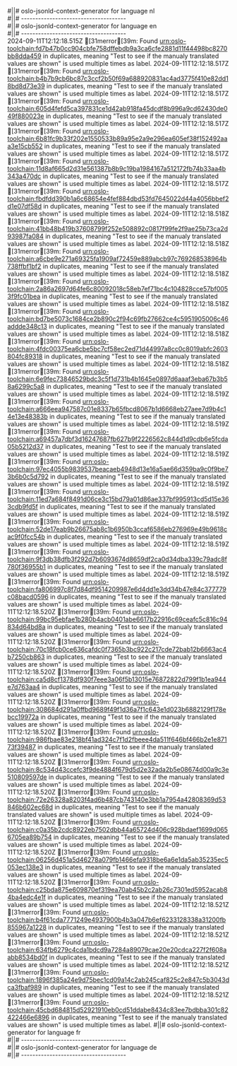 #||# oslo-jsonld-context-generator for language nl  
#||# -------------------------------------  
#||# oslo-jsonld-context-generator for language en  
#||# -------------------------------------  
2024-09-11T12:12:18.515Z [31merror[39m: Found [urn:oslo-toolchain:fd7b47b0cc904cbfe758dffebdb9a3ca6cfe2881d11f44498bc8270bb8dda459](all-kindfiche-ap.jsonld#L294) in duplicates, meaning "Test to see if the manualy translated values are shown" is used multiple times as label.
2024-09-11T12:12:18.517Z [31merror[39m: Found [urn:oslo-toolchain:b4b7b9cb6bc87c3ccf2b50f69a688920831ac4ad3775f410e82dd18bd8d73e39](all-kindfiche-ap.jsonld#L402) in duplicates, meaning "Test to see if the manualy translated values are shown" is used multiple times as label.
2024-09-11T12:12:18.517Z [31merror[39m: Found [urn:oslo-toolchain:605d4fefd5ca397831ce1d42ab918fa45dcdf8b996a9cd62430de049f880023e](all-kindfiche-ap.jsonld#L465) in duplicates, meaning "Test to see if the manualy translated values are shown" is used multiple times as label.
2024-09-11T12:12:18.517Z [31merror[39m: Found [urn:oslo-toolchain:6b81fc9b33f202e1550533b89a95e2a9e296ea605ef38f152492aaa3e15cb552](all-kindfiche-ap.jsonld#L523) in duplicates, meaning "Test to see if the manualy translated values are shown" is used multiple times as label.
2024-09-11T12:12:18.517Z [31merror[39m: Found [urn:oslo-toolchain:11d8af665d2d31e561387b8b9c19ba1984167a512172fb74b33aa4b343a470dc](all-kindfiche-ap.jsonld#L546) in duplicates, meaning "Test to see if the manualy translated values are shown" is used multiple times as label.
2024-09-11T12:12:18.517Z [31merror[39m: Found [urn:oslo-toolchain:fbdfdd390b1a6c68654e4fef884dbd53fd7645022d44a4056bbef2d1e07df58d](all-kindfiche-ap.jsonld#L615) in duplicates, meaning "Test to see if the manualy translated values are shown" is used multiple times as label.
2024-09-11T12:12:18.518Z [31merror[39m: Found [urn:oslo-toolchain:41bb48b419b37608799f252e508892c0817f99fe2f9ae25b73ca2d93987fa084](all-kindfiche-ap.jsonld#L925) in duplicates, meaning "Test to see if the manualy translated values are shown" is used multiple times as label.
2024-09-11T12:12:18.518Z [31merror[39m: Found [urn:oslo-toolchain:a6cbe9e271a69325fa1909af72459e889abcb97c769268538964b738ffbf1bf2](all-kindfiche-ap.jsonld#L168) in duplicates, meaning "Test to see if the manualy translated values are shown" is used multiple times as label.
2024-09-11T12:12:18.518Z [31merror[39m: Found [urn:oslo-toolchain:2a86a2697d64fe6c80092018c58eb7ef71bc4c104828cce57bf0053f9fc01bea](all-kindfiche-ap.jsonld#L713) in duplicates, meaning "Test to see if the manualy translated values are shown" is used multiple times as label.
2024-09-11T12:12:18.518Z [31merror[39m: Found [urn:oslo-toolchain:bd7be5073c1684ce2b890c2f94c69fb27662ce4c5951905006c46addde348c13](all-kindfiche-ap.jsonld#L219) in duplicates, meaning "Test to see if the manualy translated values are shown" is used multiple times as label.
2024-09-11T12:12:18.518Z [31merror[39m: Found [urn:oslo-toolchain:4fdc00375ea6cbe5bc7cf58ec2ed71d44997a8cc0c8019abfc2603804fc89318](all-kindfiche-ap.jsonld#L242) in duplicates, meaning "Test to see if the manualy translated values are shown" is used multiple times as label.
2024-09-11T12:12:18.518Z [31merror[39m: Found [urn:oslo-toolchain:6e9fec73846529bdc3c5f1d731b4b1645e0897d6aaaf3eba67b3b58a6299c5a8](all-kindfiche-ap.jsonld#L265) in duplicates, meaning "Test to see if the manualy translated values are shown" is used multiple times as label.
2024-09-11T12:12:18.519Z [31merror[39m: Found [urn:oslo-toolchain:a666eea947587c01e8337b65fbcd8067b1d6668eb27aee7d9b4c14e13e48383b](all-kindfiche-ap.jsonld#L327) in duplicates, meaning "Test to see if the manualy translated values are shown" is used multiple times as label.
2024-09-11T12:12:18.519Z [31merror[39m: Found [urn:oslo-toolchain:a69457a7dbf3d16247687fb627b9f2226562c844d1d9cdb6e5fcda05b5212d37](all-kindfiche-ap.jsonld#L367) in duplicates, meaning "Test to see if the manualy translated values are shown" is used multiple times as label.
2024-09-11T12:12:18.519Z [31merror[39m: Found [urn:oslo-toolchain:97ec4055b9839537beacaeb4948d13e16a5ae66d359ba9c0f9be73b6b0c5d792](all-kindfiche-ap.jsonld#L196) in duplicates, meaning "Test to see if the manualy translated values are shown" is used multiple times as label.
2024-09-11T12:12:18.519Z [31merror[39m: Found [urn:oslo-toolchain:11ed7a684f8491d06ce3c15bd79a01d86ae337bf995913cd5d15e363cdb9fd5f](all-kindfiche-ap.jsonld#L441) in duplicates, meaning "Test to see if the manualy translated values are shown" is used multiple times as label.
2024-09-11T12:12:18.519Z [31merror[39m: Found [urn:oslo-toolchain:52de17eab9b26675ab8c1b6950b3ccaf6586eb276969e49b9618cac9f0fcc54b](all-kindfiche-ap.jsonld#L145) in duplicates, meaning "Test to see if the manualy translated values are shown" is used multiple times as label.
2024-09-11T12:12:18.519Z [31merror[39m: Found [urn:oslo-toolchain:9f3db38dfb3f292d7b6093674d8659df2ca0d34dba339c79adc8f780f36955b1](all-kindfiche-ap.jsonld#L690) in duplicates, meaning "Test to see if the manualy translated values are shown" is used multiple times as label.
2024-09-11T12:12:18.519Z [31merror[39m: Found [urn:oslo-toolchain:fa806997c8f7d84df9514209987e6d4dd1e3dd34b47e84c377779c08bacd0596](all-kindfiche-ap.jsonld#L122) in duplicates, meaning "Test to see if the manualy translated values are shown" is used multiple times as label.
2024-09-11T12:12:18.520Z [31merror[39m: Found [urn:oslo-toolchain:99bc95ebfae1b280b4acb0401abe6617b22916c69ceafc5c816c94834d64bd8a](all-kindfiche-ap.jsonld#L741) in duplicates, meaning "Test to see if the manualy translated values are shown" is used multiple times as label.
2024-09-11T12:12:18.520Z [31merror[39m: Found [urn:oslo-toolchain:70c18fcb0ce636cafdc0f7365b3bc922c217cde72bab12b6663ac4b7250cb863](all-kindfiche-ap.jsonld#L764) in duplicates, meaning "Test to see if the manualy translated values are shown" is used multiple times as label.
2024-09-11T12:12:18.520Z [31merror[39m: Found [urn:oslo-toolchain:ca5d8cf1378df930f7eee3a06f5b13015e76872822d799f1b1ea944e7d763aa4](all-kindfiche-ap.jsonld#L569) in duplicates, meaning "Test to see if the manualy translated values are shown" is used multiple times as label.
2024-09-11T12:12:18.520Z [31merror[39m: Found [urn:oslo-toolchain:308684d291a0ffbd9689f49f1d36a7f1c643e1d023b6882129f178ebcc19972a](all-kindfiche-ap.jsonld#L787) in duplicates, meaning "Test to see if the manualy translated values are shown" is used multiple times as label.
2024-09-11T12:12:18.520Z [31merror[39m: Found [urn:oslo-toolchain:986fbae83e218bf41ad324c7f1d2fbeee4da511f646bf466b2e1e87173f39487](all-kindfiche-ap.jsonld#L661) in duplicates, meaning "Test to see if the manualy translated values are shown" is used multiple times as label.
2024-09-11T12:12:18.520Z [31merror[39m: Found [urn:oslo-toolchain:8c534d43ccefc3f9de4884f679d5d2e32ada2b5e08674d00a9c3e510809597de](all-kindfiche-ap.jsonld#L638) in duplicates, meaning "Test to see if the manualy translated values are shown" is used multiple times as label.
2024-09-11T12:12:18.520Z [31merror[39m: Found [urn:oslo-toolchain:72e26328a8203f4ad6b487cb743140e3bb1a7954a42808369d53846b602ec68d](all-kindfiche-ap.jsonld#L879) in duplicates, meaning "Test to see if the manualy translated values are shown" is used multiple times as label.
2024-09-11T12:12:18.520Z [31merror[39m: Found [urn:oslo-toolchain:c0a35b2cdc8922eb7502dbb44a65724d406c928bdaef1699d0656705ea89b754](all-kindfiche-ap.jsonld#L856) in duplicates, meaning "Test to see if the manualy translated values are shown" is used multiple times as label.
2024-09-11T12:12:18.520Z [31merror[39m: Found [urn:oslo-toolchain:06256d451a5d46278a079fb1466efa9318be6a6e1da5ab35235ec5053ec138e3](all-kindfiche-ap.jsonld#L592) in duplicates, meaning "Test to see if the manualy translated values are shown" is used multiple times as label.
2024-09-11T12:12:18.520Z [31merror[39m: Found [urn:oslo-toolchain:c25bda875e609870ef319ea70ab45b2c2ab26c7301ed5952acab84ba4edc4e1f](all-kindfiche-ap.jsonld#L833) in duplicates, meaning "Test to see if the manualy translated values are shown" is used multiple times as label.
2024-09-11T12:12:18.521Z [31merror[39m: Found [urn:oslo-toolchain:b4f61cda7771249e4937900b4b3a047b6ef6233128338a31200fb855967a1228](all-kindfiche-ap.jsonld#L902) in duplicates, meaning "Test to see if the manualy translated values are shown" is used multiple times as label.
2024-09-11T12:12:18.521Z [31merror[39m: Found [urn:oslo-toolchain:634fb6279c4cda1bdcd9a7284a89079cae20e20cdca227f2f608aabb8534bd0f](all-kindfiche-ap.jsonld#L948) in duplicates, meaning "Test to see if the manualy translated values are shown" is used multiple times as label.
2024-09-11T12:12:18.521Z [31merror[39m: Found [urn:oslo-toolchain:1896f385a24e9d75bec1cd09a14c2ab245caf825c2e847c5b3043dca3fbaf989](all-kindfiche-ap.jsonld#L810) in duplicates, meaning "Test to see if the manualy translated values are shown" is used multiple times as label.
2024-09-11T12:12:18.521Z [31merror[39m: Found [urn:oslo-toolchain:45cbd684815d52921910eb0cd51ddabe8434c83ee7bdbba301c82422466e6896](all-kindfiche-ap.jsonld#L494) in duplicates, meaning "Test to see if the manualy translated values are shown" is used multiple times as label.
#||# oslo-jsonld-context-generator for language fr  
#||# -------------------------------------  
#||# oslo-jsonld-context-generator for language de  
#||# -------------------------------------  
